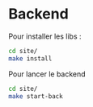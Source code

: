 # Backend

Pour installer les libs :

```bash
cd site/
make install
```

Pour lancer le backend

```bash
cd site/
make start-back
```

